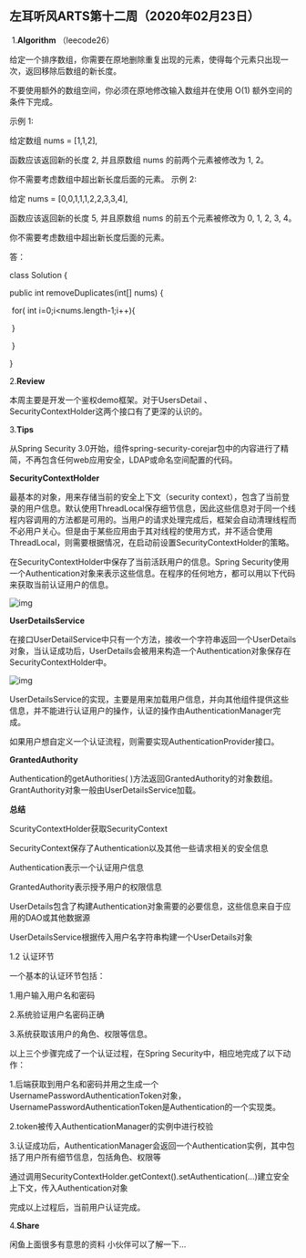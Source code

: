 ## 左耳听风ARTS第十二周（2020年02月23日）

 1.**Algorithm** （leecode26）

给定一个排序数组，你需要在原地删除重复出现的元素，使得每个元素只出现一次，返回移除后数组的新长度。

不要使用额外的数组空间，你必须在原地修改输入数组并在使用 O(1) 额外空间的条件下完成。

示例 1:

给定数组 nums = [1,1,2], 

函数应该返回新的长度 2, 并且原数组 nums 的前两个元素被修改为 1, 2。 

你不需要考虑数组中超出新长度后面的元素。
示例 2:

给定 nums = [0,0,1,1,1,2,2,3,3,4],

函数应该返回新的长度 5, 并且原数组 nums 的前五个元素被修改为 0, 1, 2, 3, 4。

你不需要考虑数组中超出新长度后面的元素。

答：

class Solution {

  public int removeDuplicates(int[] nums) {

​           for( int i=0;i<nums.length-1;i++){       

​            }  

​       }

}




 2.**Review** 

 本周主要是开发一个鉴权demo框架。对于UsersDetail  、SecurityContextHolder这两个接口有了更深的认识的。

3.**Tips**  

从Spring Security 3.0开始，组件spring-security-corejar包中的内容进行了精简，不再包含任何web应用安全，LDAP或命名空间配置的代码。

**SecurityContextHolder**

最基本的对象，用来存储当前的安全上下文（security context），包含了当前登录的用户信息。默认使用ThreadLocal保存细节信息，因此这些信息对于同一个线程内容调用的方法都是可用的。当用户的请求处理完成后，框架会自动清理线程而不必用户关心。但是由于某些应用由于其对线程的使用方式，并不适合使用ThreadLocal，则需要根据情况，在启动前设置SecurityContextHolder的策略。

在SecurityContextHolder中保存了当前活跃用户的信息。Spring Security使用一个Authentication对象来表示这些信息。在程序的任何地方，都可以用以下代码来获取当前认证用户的信息。

![img](http://5b0988e595225.cdn.sohucs.com/images/20190306/44b64b4d582746988ad601cedaf152f3.png)

**UserDetailsService**

在接口UserDetailService中只有一个方法，接收一个字符串返回一个UserDetails对象，当认证成功后，UserDetails会被用来构造一个Authentication对象保存在SecurityContextHolder中。

![img](http://5b0988e595225.cdn.sohucs.com/images/20190306/394d4a6407d849e2a40f7125e54f3634.png)

UserDetailsService的实现，主要是用来加载用户信息，并向其他组件提供这些信息，并不能进行认证用户的操作，认证的操作由AuthenticationManager完成。

如果用户想自定义一个认证流程，则需要实现AuthenticationProvider接口。

**GrantedAuthority**

Authentication的getAuthorities( )方法返回GrantedAuthority的对象数组。GrantAuthority对象一般由UserDetailsService加载。

**总结**

ScurityContextHolder获取SecurityContext

SecurityContext保存了Authentication以及其他一些请求相关的安全信息

Authentication表示一个认证用户信息

GrantedAuthority表示授予用户的权限信息

UserDetails包含了构建Authentication对象需要的必要信息，这些信息来自于应用的DAO或其他数据源

UserDetailsService根据传入用户名字符串构建一个UserDetails对象

1.2 认证环节

一个基本的认证环节包括：

1.用户输入用户名和密码

2.系统验证用户名密码正确

3.系统获取该用户的角色、权限等信息。

以上三个步骤完成了一个认证过程，在Spring Security中，相应地完成了以下动作：

1.后端获取到用户名和密码并用之生成一个UsernamePasswordAuthenticationToken对象，UsernamePasswordAuthenticationToken是Authentication的一个实现类。

2.token被传入AuthenticationManager的实例中进行校验

3.认证成功后，AuthenticationManager会返回一个Authentication实例，其中包括了用户所有细节信息，包括角色、权限等

通过调用SecurityContextHolder.getContext().setAuthentication(…)建立安全上下文，传入Authentication对象

完成以上过程后，当前用户认证完成。

4.**Share**  

闲鱼上面很多有意思的资料 小伙伴可以了解一下...

